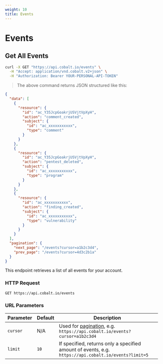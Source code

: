 ```yaml
---
weight: 10
title: Events
---
```


# Events

## Get All Events

```sh
curl -X GET "https://api.cobalt.io/events" \
  -H "Accept: application/vnd.cobalt.v2+json" \
  -H "Authorization: Bearer YOUR-PERSONAL-API-TOKEN"
```

> The above command returns JSON structured like this:

```json
{
  "data": [
    {
      "resource": {
        "id": "ac_Y35JcpGoakrjUSVjtVpXyH",
        "action": "comment_created",
        "subject": {
          "id": "ac_xxxxxxxxxxx",
          "type": "comment"
        }
      }
    },
    {
      "resource": {
        "id": "ac_Y35JcpGoakrjUSVjtVpXyH",
        "action": "pentest_deleted",
        "subject": {
          "id": "ac_xxxxxxxxxxx",
          "type": "program"
        }
      }
    },
    {
      "resource": {
        "id": "ac_xxxxxxxxxxx",
        "action": "finding_created",
        "subject": {
          "id": "ac_xxxxxxxxxxx",
          "type": "vulnerability"
        }
      }
    }
  ],
  "pagination": {
    "next_page": "/events?cursor=a1b2c3d4",
    "prev_page": "/events?cursor=4d3c2b1a"
  }
}
```

This endpoint retrieves a list of all events for your account.

### HTTP Request

`GET https://api.cobalt.io/events`

### URL Parameters

| Parameter | Default | Description                                                                                          |
|-----------|---------|------------------------------------------------------------------------------------------------------|
| `cursor`  | N/A     | Used for [pagination](./#pagination), e.g. `https://api.cobalt.io/events?cursor=a1b2c3d4`            |
| `limit`   | `10`    | If specified, returns only a specified amount of events, e.g. `https://api.cobalt.io/events?limit=5` |
